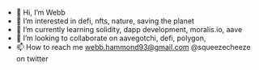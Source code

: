 - 👋 Hi, I’m Webb
- 👀 I’m interested in defi, nfts, nature, saving the planet
- 🌱 I’m currently learning solidity, dapp development, moralis.io, aave
- 💞️ I’m looking to collaborate on aavegotchi, defi, polygon, 
- 📫 How to reach me webb.hammond93@gmail.com @squeezecheeze on twitter

<!---
webbmaistro/webbmaistro is a ✨ special ✨ repository because its `README.md` (this file) appears on your GitHub profile.
You can click the Preview link to take a look at your changes.
--->
